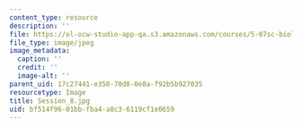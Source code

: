 ```yaml
---
content_type: resource
description: ''
file: https://ol-ocw-studio-app-qa.s3.amazonaws.com/courses/5-07sc-biological-chemistry-i-fall-2013/bf514f9601bbfba4a8c36119cf1e0659_Session_8.jpg
file_type: image/jpeg
image_metadata:
  caption: ''
  credit: ''
  image-alt: ''
parent_uid: 17c27441-e358-70d8-0e8a-f92b5b927035
resourcetype: Image
title: Session_8.jpg
uid: bf514f96-01bb-fba4-a8c3-6119cf1e0659
---
```

